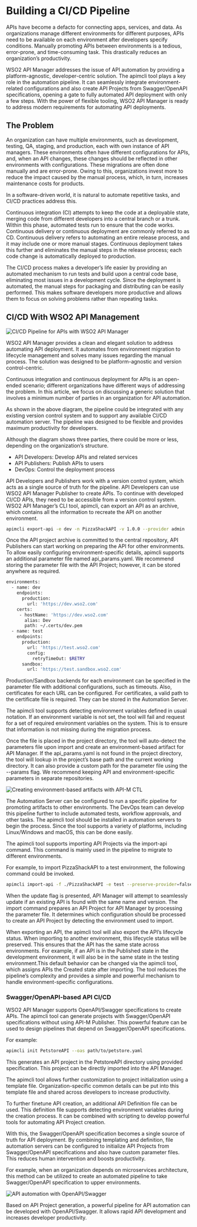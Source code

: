# Building a CI/CD Pipeline

APIs have become a defacto for connecting apps, services, and data. As organizations manage different environments for different purposes, APIs need to be available on each environment after developers specify conditions. Manually promoting APIs between environments is a tedious, error-prone, and time-consuming task. This drastically reduces an organization’s productivity.

WSO2 API Manager addresses the issue of API automation by providing a platform-agnostic, developer-centric solution. The apimcli tool plays a key role in the automation pipeline. It can seamlessly integrate environment-related configurations and also create API Projects from Swagger/OpenAPI specifications, opening a gate to fully automated API deployment with only a few steps. With the power of flexible tooling, WSO2 API Manager is ready to address modern requirements for automating API deployments.

## The Problem

An organization can have multiple environments, such as development, testing, QA, staging, and production, each with own instance of API managers. These environments often have different configurations for APIs, and, when an API changes, these changes should be reflected in other environments with configurations. These migrations are often done manually and are error-prone. Owing to this, organizations invest more to reduce the impact caused by the manual process, which, in turn, increases maintenance costs for products.

In a software-driven world, it is natural to automate repetitive tasks, and CI/CD practices address this.

Continuous integration (CI) attempts to keep the code at a deployable state, merging code from different developers into a central branch or a trunk. Within this phase, automated tests run to ensure that the code works. Continuous delivery or continuous deployment are commonly referred to as CD. Continuous delivery refers to automating an entire release process, and it may include one or more manual stages. Continuous deployment takes this further and eliminates the manual steps in the release process; each code change is automatically deployed to production.

The CI/CD process makes a developer’s life easier by providing an automated mechanism to run tests and build upon a central code base, eliminating most issues in a development cycle. Since the deployment is automated, the manual steps for packaging and distributing can be easily performed. This makes software developers more productive and allows them to focus on solving problems rather than repeating tasks.


## CI/CD With WSO2 API Management

![CI/CD Pipeline for APIs with WSO2 API Manager](../../../assets/img/Learn/ci-cd-pipeline-for-apis-with-wso2-apim.png)

WSO2 API Manager provides a clean and elegant solution to address automating API deployment. It automates from environment migration to lifecycle management and solves many issues regarding the manual process. The solution was designed to be platform-agnostic and version control-centric.

Continuous integration and continuous deployment for APIs is an open-ended scenario; different organizations have different ways of addressing the problem. In this article, we focus on discussing a generic solution that involves a minimum number of parties in an organization for API automation.

As shown in the above diagram, the pipeline could be integrated with any existing version control system and to support any available CI/CD automation server. The pipeline was designed to be flexible and provides maximum productivity for developers.

Although the diagram shows three parties, there could be more or less, depending on the organization’s structure.

-   API Developers: Develop APIs and related services
-   API Publishers: Publish APIs to users
-   DevOps: Control the deployment process

API Developers and Publishers work with a version control system, which acts as a single source of truth for the pipeline. API Developers can use WSO2 API Manager Publisher to create APIs. To continue with developed CI/CD APIs, they need to be accessible from a version control system. WSO2 API Manager’s CLI tool, apimcli, can export an API as an archive, which contains all the information to recreate the API on another environment.

```bash
apimcli export-api -e dev -n PizzaShackAPI -v 1.0.0 --provider admin
```

Once the API project archive is committed to the central repository, API Publishers can start working on preparing the API for other environments. To allow easily configuring environment-specific details, apimcli supports an additional parameter file named api_params.yaml. We recommend storing the parameter file with the API Project; however, it can be stored anywhere as required.

```bash
environments:
  - name: dev
    endpoints:
      production:
        url: 'https://dev.wso2.com'
    certs:
     - hostName: 'https://dev.wso2.com'
       alias: Dev
       path: ~/.certs/dev.pem 
  - name: test
    endpoints:
      production:
        url: 'https://test.wso2.com'
        config:
          retryTimeOut: $RETRY
      sandbox:
        url: 'https://test.sandbox.wso2.com'
```

Production/Sandbox backends for each environment can be specified in the parameter file with additional configurations, such as timeouts. Also, certificates for each URL can be configured. For certificates, a valid path to the certificate file is required. They can be stored in the Automation Server.

The apimcli tool supports detecting environment variables defined in usual notation. If an environment variable is not set, the tool will fail and request for a set of required environment variables on the system. This is to ensure that information is not missing during the migration process.

Once the file is placed in the project directory, the tool will auto-detect the parameters file upon import and create an environment-based artifact for API Manager. If the api_params.yaml is not found in the project directory, the tool will lookup in the project’s base path and the current working directory. It can also provide a custom path for the parameter file using the --params flag. We recommend keeping API and environment-specific parameters in separate repositories.

![Creating environment-based artifacts with API-M CTL](../../../assets/img/Learn/creating-env-based-artifacts.png)

The Automation Server can be configured to run a specific pipeline for promoting artifacts to other environments. The DevOps team can develop this pipeline further to include automated tests, workflow approvals, and other tasks. The apimcli tool should be installed in automation servers to begin the process. Since the tool supports a variety of platforms, including Linux/Windows and macOS, this can be done easily.

The apimcli tool supports importing API Projects via the import-api command. This command is mainly used in the pipeline to migrate to different environments.

For example, to import PizzaShackAPI to a test environment, the following command could be invoked.

```bash
apimcli import-api -f ./PizzaShackAPI -e test --preserve-provider=false --update
```
When the update flag is presented, API Manager will attempt to seamlessly update if an existing API is found with the same name and version. The import command prepares an API Project for API Manager by processing the parameter file. It determines which configuration should be processed to create an API Project by detecting the environment used to import.

When exporting an API, the apimcli tool will also export the API’s lifecycle status. When importing to another environment, this lifecycle status will be preserved. This ensures that the API has the same state across environments. For example, if an API is in the Published state in the development environment, it will also be in the same state in the testing environment.This default behavior can be changed via the apimcli tool, which assigns APIs the Created state after importing. The tool reduces the pipeline’s complexity and provides a simple and powerful mechanism to handle environment-specific configurations.

### Swagger/OpenAPI-based API CI/CD

WSO2 API Manager supports OpenAPI/Swagger specifications to create APIs. The apimcli tool can generate projects with Swagger/OpenAPI specifications without using API-M Publisher. This powerful feature can be used to design pipelines that depend on Swagger/OpenAPI specifications.

For example:

```bash
apimcli init PetstoreAPI --oas path/to/petstore.yaml
```
This generates an API project in the PetstoreAPI directory using provided specification. This project can be directly imported into the API Manager.

The apimcli tool allows further customization to project initialization using a template file. Organization-specific common details can be put into this template file and shared across developers to increase productivity.

To further finetune API creation, an additional API Definition file can be used. This definition file supports detecting environment variables during the creation process. It can be combined with scripting to develop powerful tools for automating API Project creation.

With this, the Swagger/OpenAPI specification becomes a single source of truth for API deployment. By combining templating and definition, file automation servers can be configured to initialize API Projects from Swagger/OpenAPI specifications and also have custom parameter files. This reduces human intervention and boosts productivity.

For example, when an organization depends on microservices architecture, this method can be utilized to create an automated pipeline to take Swagger/OpenAPI specification to upper environments.

![API automation with OpenAPI/Swagger](../../../assets/img/Learn/api-automation-with-openapi-swagger.png)

Based on API Project generation, a powerful pipeline for API automation can be developed with OpenAPI/Swagger. It allows rapid API development and increases developer productivity.




